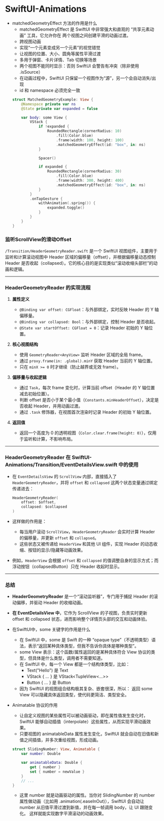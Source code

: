 # SwiftUI-Animations

- matchedGeometryEffect 方法的作用是什么
    - matchedGeometryEffect 是 SwiftUI 中非常强大和直观的 “共享元素动画” 工具，它允许你在 两个视图之间创建平滑的动画过渡。
    - 跨视图动画
    - 实现“一个元素变成另一个元素”的视觉错觉
    - 让视图的位置、大小、圆角等属性平滑过渡
    - 多用于弹窗、卡片详情、Tab 切换等场景
    - 两个视图不能同时显示：否则 SwiftUI 会警告有冲突（除非使用 .isSource）
    - 在动画过程中，SwiftUI 只保留一个视图作为“源”，另一个会自动消失/出现
    - id 和 namespace 必须完全一致
    ```Swift
    struct MatchedGeometryExample: View {
        @Namespace private var ns
        @State private var expanded = false

        var body: some View {
            VStack {
                if !expanded {
                    RoundedRectangle(cornerRadius: 10)
                        .fill(Color.blue)
                        .frame(width: 100, height: 100)
                        .matchedGeometryEffect(id: "box", in: ns)
                }

                Spacer()

                if expanded {
                    RoundedRectangle(cornerRadius: 30)
                        .fill(Color.blue)
                        .frame(width: 300, height: 400)
                        .matchedGeometryEffect(id: "box", in: ns)
                }
            }
            .onTapGesture {
                withAnimation(.spring()) {
                    expanded.toggle()
                }
            }
        }
    }

    ```


### 监听ScrollView的滑动Offset

`/Transition/HeaderGeometryReader.swift` 是一个 SwiftUI 视图组件，主要用于监听和计算滚动视图中 Header 区域的偏移量（offset），并根据偏移量动态控制 Header 是否收起（collapsed）。它的核心目的是实现类似“滚动收缩头部栏”的动画和逻辑。

---

### HeaderGeometryReader 的实现流程

1. **属性定义**  
   - `@Binding var offset: CGFloat`：与外部绑定，实时反映 Header 的 Y 轴偏移量。
   - `@Binding var collapsed: Bool`：与外部绑定，控制 Header 是否收起。
   - `@State var startOffset: CGFloat = 0`：记录 Header 初始的 Y 轴位置。

2. **核心视图结构**  
   - 使用 `GeometryReader<AnyView>` 监听 Header 区域的全局 frame。
   - 通过 `proxy.frame(in: .global).minY` 获取 Header 当前的 Y 轴位置。
   - 只在 `minX >= 0` 时才继续（防止越界或无效 frame）。

3. **偏移量与收起逻辑**  
   - 通过 `Task`，每次 frame 变化时，计算当前 offset（Header 的 Y 轴位置减去初始位置）。
   - 判断 offset 是否小于某个最小值（`Constants.minHeaderOffset`），决定是否收起 Header，并用动画过渡。
   - 通过 `.task` 修饰器，在视图首次渲染时记录 Header 的初始 Y 轴位置。

4. **返回值**  
   - 返回一个高度为 0 的透明视图（`Color.clear.frame(height: 0)`），仅用于监听和计算，不影响布局。

---

### HeaderGeometryReader 在 SwiftUI-Animations/Transition/EventDetailsView.swift 中的使用

- 在 `EventDetailsView` 的 `ScrollView` 内部，直接插入了 `HeaderGeometryReader`，并将 `offset` 和 `collapsed` 这两个状态变量通过绑定传递进去：

  ```swift
  HeaderGeometryReader(
      offset: $offset,
      collapsed: $collapsed
  )
  ```

- 这样做的作用是：  
  - 每当用户滚动 `ScrollView`，`HeaderGeometryReader` 会实时计算 Header 的偏移量，并更新 `offset` 和 `collapsed`。
  - 这些状态又被传递给 `HeaderView` 和其他 UI 组件，实现 Header 的动态收缩、按钮的显示/隐藏等动画效果。

- 例如，`HeaderView` 会根据 `offset` 和 `collapsed` 的值调整自身的显示方式；而浮动按钮（collapsedButton）只在 Header 收起时显示。
---

### 总结

- **HeaderGeometryReader** 是一个“滚动监听器”，专门用于捕捉 Header 的滚动偏移，并驱动 Header 的收缩动画。
- **在 EventDetailsView 中**，它作为 ScrollView 的子视图，负责实时更新 offset 和 collapsed 状态，进而影响整个详情页头部的交互和动画体验。



- 在SwiftUI中，some 关键字的作用是什么
    - 在 SwiftUI 中，some 是 Swift 的一种 “opaque type”（不透明类型）语法，表示“返回某种具体类型，但我不告诉你具体是哪种类型”。
    - some View 表示：这个函数/属性返回的是某种具体符合 View 协议的类型，但具体是什么类型，调用者不需要知道。
    - 在 SwiftUI 中，每一个 View 都是一个结构体类型，比如：
        - Text("Hello") 是 Text
        - VStack { ... } 是 VStack<TupleView<...>>
        - Button { ... } 是 Button<Label>
    - 因为 SwiftUI 的视图组合结构极其复杂、嵌套很深，所以： 返回 some View 可以隐藏具体返回类型，使代码更简洁、类型安全。

- Animatable 协议的作用
    - 让自定义视图的某些属性可以被动画驱动，即在属性值发生变化时，SwiftUI 能够自动插值（interpolate）这些属性，从而实现平滑动画效果。
    - 只要视图的 animatableData 属性发生变化，SwiftUI 就会自动在旧值和新值之间插值，并多次重绘视图，形成动画。

    ```Swift
    struct SlidingNumber: View, Animatable {
        var number: Double

        var animatableData: Double {
            get { number }
            set { number = newValue }
        }
        // ...
    }
    ```
    - 这里 number 就是动画驱动的属性。当你对 SlidingNumber 的 number 属性做动画（比如用 .animation(.easeInOut)），SwiftUI 会自动让 number 从旧值平滑过渡到新值，并在每一帧调用 body，让 UI 跟随变化。
    这样就能实现数字平滑滚动的动画效果。